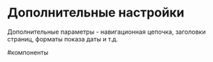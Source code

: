 # Дополнительные настройки 
Дополнительные параметры - навигационная цепочка, заголовки страниц, форматы показа даты и т.д.


#компоненты